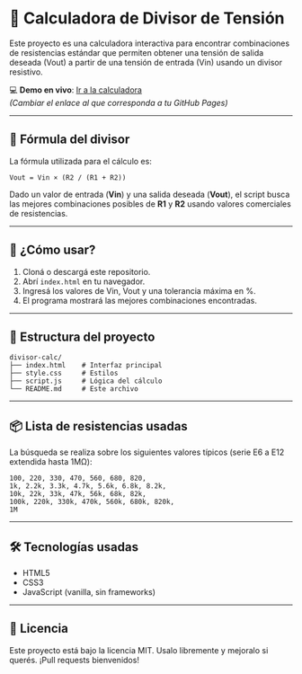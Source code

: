 # 🔌 Calculadora de Divisor de Tensión

Este proyecto es una calculadora interactiva para encontrar combinaciones de resistencias estándar que permiten obtener una tensión de salida deseada (Vout) a partir de una tensión de entrada (Vin) usando un divisor resistivo.

💻 **Demo en vivo**: [Ir a la calculadora](https://pibsas.github.io/divcalc/)  
*(Cambiar el enlace al que corresponda a tu GitHub Pages)*

---

## 📐 Fórmula del divisor

La fórmula utilizada para el cálculo es:

```
Vout = Vin × (R2 / (R1 + R2))
```

Dado un valor de entrada (**Vin**) y una salida deseada (**Vout**), el script busca las mejores combinaciones posibles de **R1** y **R2** usando valores comerciales de resistencias.

---

## 🚀 ¿Cómo usar?

1. Cloná o descargá este repositorio.
2. Abrí `index.html` en tu navegador.
3. Ingresá los valores de Vin, Vout y una tolerancia máxima en %.
4. El programa mostrará las mejores combinaciones encontradas.

---

## 📁 Estructura del proyecto

```
divisor-calc/
├── index.html    # Interfaz principal
├── style.css     # Estilos
├── script.js     # Lógica del cálculo
└── README.md     # Este archivo
```

---

## 📦 Lista de resistencias usadas

La búsqueda se realiza sobre los siguientes valores típicos (serie E6 a E12 extendida hasta 1MΩ):

```
100, 220, 330, 470, 560, 680, 820,
1k, 2.2k, 3.3k, 4.7k, 5.6k, 6.8k, 8.2k,
10k, 22k, 33k, 47k, 56k, 68k, 82k,
100k, 220k, 330k, 470k, 560k, 680k, 820k,
1M
```

---

## 🛠 Tecnologías usadas

- HTML5
- CSS3
- JavaScript (vanilla, sin frameworks)

---

## 📄 Licencia

Este proyecto está bajo la licencia MIT. Usalo libremente y mejoralo si querés. ¡Pull requests bienvenidos!
